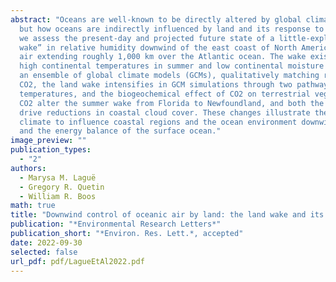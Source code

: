 ```yaml
---
abstract: "Oceans are well-known to be directly altered by global climate forcings such as greenhouse gas changes,
  but how oceans are indirectly influenced by land and its response to such forcings remains less explored. Here, 
  we assess the present-day and projected future state of a little-explored feature of the climate system -- a “land
  wake” in relative humidity downwind of the east coast of North America, consisting of low-humidity continental
  air extending roughly 1,000 km over the Atlantic ocean. The wake exists throughout the year, but is supported by
  high continental temperatures in summer and low continental moisture in winter. The wake is well represented in 
  an ensemble of global climate models (GCMs), qualitatively matching reanalysis data. Under increasing atmospheric 
  CO2, the land wake intensifies in GCM simulations through two pathways: the radiative effects of CO2 on surface
  temperatures, and the biogeochemical effect of CO2 on terrestrial vegetation. Vegetation responses to increased
  CO2 alter the summer wake from Florida to Newfoundland, and both the radiative and biogeochemical effects of CO2
  drive reductions in coastal cloud cover. These changes illustrate the potential of rapidly changing terrestrial
  climate to influence coastal regions and the ocean environment downwind of continents through both light conditions
  and the energy balance of the surface ocean."
image_preview: ""
publication_types:
  - "2"
authors:
  - Marysa M. Laguë
  - Gregory R. Quetin
  - William R. Boos
math: true
title: "Downwind control of oceanic air by land: the land wake and its sensitivity to CO2"
publication: "*Environmental Research Letters*"
publication_short: "*Environ. Res. Lett.*, accepted"
date: 2022-09-30
selected: false
url_pdf: pdf/LagueEtAl2022.pdf
---
```

